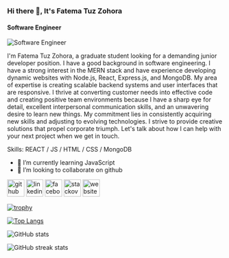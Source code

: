 ### Hi there 👋, It's Fatema Tuz Zohora
#### Software Engineer
![Software Engineer](https://i.ibb.co/Z6F8tbk/5c7b53a7be1dd267f24f7559584d1345.jpg)

I'm Fatema Tuz Zohora, a graduate student looking for a demanding junior developer position. I have a good background in software engineering. I have a strong interest in the MERN stack and have experience developing dynamic websites with Node.js, React, Express.js, and MongoDB. My area of expertise is creating scalable backend systems and user interfaces that are responsive. I thrive at converting customer needs into effective code and creating positive team environments because I have a sharp eye for detail, excellent interpersonal communication skills, and an unwavering desire to learn new things. My commitment lies in consistently acquiring new skills and adjusting to evolving technologies. I strive to provide creative solutions that propel corporate triumph. Let's talk about how I can help with your next project when we get in touch.

Skills: REACT / JS / HTML / CSS / MongoDB 

- 🌱 I’m currently learning JavaScript 
- 👯 I’m looking to collaborate on github 


[<img src='https://cdn.jsdelivr.net/npm/simple-icons@3.0.1/icons/github.svg' alt='github' height='40'>](https://github.com/Meem95)  [<img src='https://cdn.jsdelivr.net/npm/simple-icons@3.0.1/icons/linkedin.svg' alt='linkedin' height='40'>](https://www.linkedin.com/in/meem-fatema/)  [<img src='https://cdn.jsdelivr.net/npm/simple-icons@3.0.1/icons/facebook.svg' alt='facebook' height='40'>](https://www.facebook.com/meem.fatema)  [<img src='https://cdn.jsdelivr.net/npm/simple-icons@3.0.1/icons/stackoverflow.svg' alt='stackoverflow' height='40'>](https://stackoverflow.com/users/11111829)  [<img src='https://cdn.jsdelivr.net/npm/simple-icons@3.0.1/icons/icloud.svg' alt='website' height='40'>](meem95.github.io/PortfolioFatema/)  

[![trophy](https://github-profile-trophy.vercel.app/?username=Meem95)](https://github.com/ryo-ma/github-profile-trophy)

[![Top Langs](https://github-readme-stats.vercel.app/api/top-langs/?username=Meem95)](https://github.com/anuraghazra/github-readme-stats)

![GitHub stats](https://github-readme-stats.vercel.app/api?username=Meem95&show_icons=true)  

![GitHub streak stats](https://streak-stats.demolab.com/?user=Meem95)  

